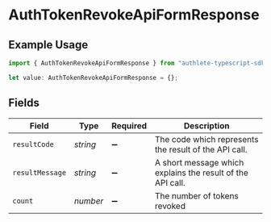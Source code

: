 # AuthTokenRevokeApiFormResponse

## Example Usage

```typescript
import { AuthTokenRevokeApiFormResponse } from "authlete-typescript-sdk/models/operations";

let value: AuthTokenRevokeApiFormResponse = {};
```

## Fields

| Field                                                      | Type                                                       | Required                                                   | Description                                                |
| ---------------------------------------------------------- | ---------------------------------------------------------- | ---------------------------------------------------------- | ---------------------------------------------------------- |
| `resultCode`                                               | *string*                                                   | :heavy_minus_sign:                                         | The code which represents the result of the API call.      |
| `resultMessage`                                            | *string*                                                   | :heavy_minus_sign:                                         | A short message which explains the result of the API call. |
| `count`                                                    | *number*                                                   | :heavy_minus_sign:                                         | The number of tokens revoked                               |